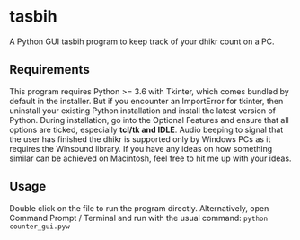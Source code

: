 # tasbih
A Python GUI tasbih program to keep track of your dhikr count on a PC.

## Requirements
This program requires Python >= 3.6 with Tkinter, which comes bundled by default in the installer. But if you encounter an ImportError for tkinter, then uninstall your existing Python installation and install the latest version of Python. During installation, go into the Optional Features and ensure that all options are ticked, especially **tcl/tk and IDLE**. Audio beeping to signal that the user has finished the dhikr is supported only by Windows PCs as it requires the Winsound library. If you have any ideas on how something similar can be achieved on Macintosh, feel free to hit me up with your ideas.

## Usage
Double click on the file to run the program directly. Alternatively, open Command Prompt / Terminal and run with the usual command:
`python counter_gui.pyw`
